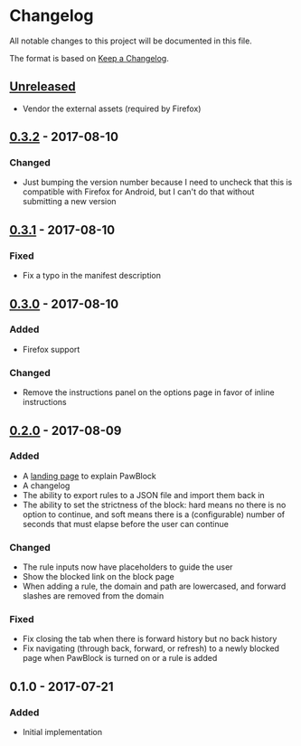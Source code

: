 # Changelog
All notable changes to this project will be documented in this file.

The format is based on [Keep a Changelog](http://keepachangelog.com/en/1.0.0/).

## [Unreleased]
- Vendor the external assets (required by Firefox)

## [0.3.2] - 2017-08-10
### Changed
- Just bumping the version number because I need to uncheck that this is
  compatible with Firefox for Android, but I can't do that without submitting
  a new version

## [0.3.1] - 2017-08-10
### Fixed
- Fix a typo in the manifest description

## [0.3.0] - 2017-08-10
### Added
- Firefox support

### Changed
- Remove the instructions panel on the options page in favor of inline
  instructions

## [0.2.0] - 2017-08-09
### Added
- A [landing page] to explain PawBlock
- A changelog
- The ability to export rules to a JSON file and import them back in
- The ability to set the strictness of the block: hard means no there is no
  option to continue, and soft means there is a (configurable) number of
  seconds that must elapse before the user can continue

### Changed
- The rule inputs now have placeholders to guide the user
- Show the blocked link on the block page
- When adding a rule, the domain and path are lowercased, and forward slashes
  are removed from the domain

### Fixed
- Fix closing the tab when there is forward history but no back history
- Fix navigating (through back, forward, or refresh) to a newly blocked page
  when PawBlock is turned on or a rule is added

## 0.1.0 - 2017-07-21
### Added
- Initial implementation

[Unreleased]: https://github.com/dguo/pawblock/compare/v0.3.2...HEAD
[0.3.2]: https://github.com/dguo/pawblock/compare/v0.3.1...v0.3.2
[0.3.1]: https://github.com/dguo/pawblock/compare/v0.3.0...v0.3.1
[0.3.0]: https://github.com/dguo/pawblock/compare/v0.2.0...v0.3.0
[0.2.0]: https://github.com/dguo/pawblock/compare/v0.1.0...v0.2.0
[landing page]: https://dannyguo.com/pawblock
